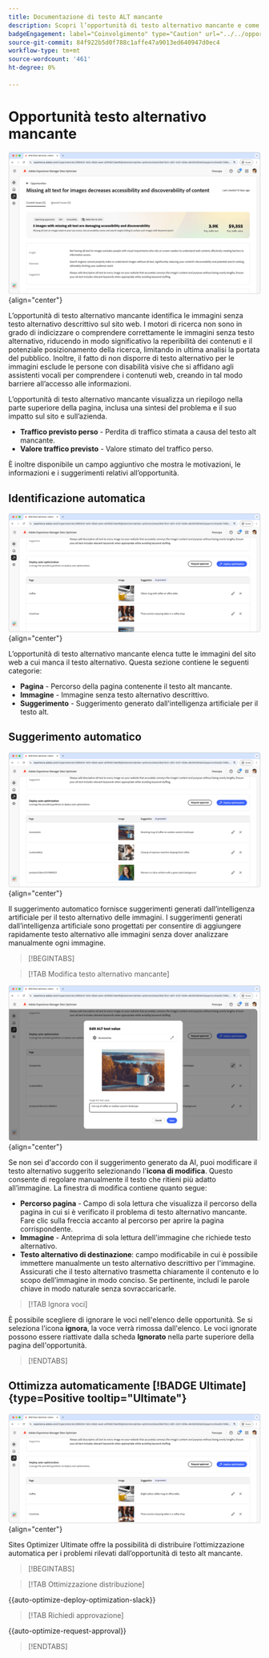 ```yaml
---
title: Documentazione di testo ALT mancante
description: Scopri l’opportunità di testo alternativo mancante e come utilizzarla per migliorare il coinvolgimento sul tuo sito web.
badgeEngagement: label="Coinvolgimento" type="Caution" url="../../opportunity-types/engagement.md" tooltip="Coinvolgimento"
source-git-commit: 84f922b5d0f788c1affe47a9013ed640947d0ec4
workflow-type: tm+mt
source-wordcount: '461'
ht-degree: 0%

---
```



# Opportunità testo alternativo mancante

![Opportunità testo alternativo mancante](./assets/missing-alt-text/hero.png){align="center"}

L’opportunità di testo alternativo mancante identifica le immagini senza testo alternativo descrittivo sul sito web. I motori di ricerca non sono in grado di indicizzare o comprendere correttamente le immagini senza testo alternativo, riducendo in modo significativo la reperibilità dei contenuti e il potenziale posizionamento della ricerca, limitando in ultima analisi la portata del pubblico. Inoltre, il fatto di non disporre di testo alternativo per le immagini esclude le persone con disabilità visive che si affidano agli assistenti vocali per comprendere i contenuti web, creando in tal modo barriere all’accesso alle informazioni.

L’opportunità di testo alternativo mancante visualizza un riepilogo nella parte superiore della pagina, inclusa una sintesi del problema e il suo impatto sul sito e sull’azienda.

* **Traffico previsto perso** - Perdita di traffico stimata a causa del testo alt mancante.
* **Valore traffico previsto** - Valore stimato del traffico perso.

È inoltre disponibile un campo aggiuntivo che mostra le motivazioni, le informazioni e i suggerimenti relativi all’opportunità.

## Identificazione automatica

![Identificazione automatica testo alternativo mancante](./assets/missing-alt-text/auto-identify.png){align="center"}

L’opportunità di testo alternativo mancante elenca tutte le immagini del sito web a cui manca il testo alternativo. Questa sezione contiene le seguenti categorie:

* **Pagina** - Percorso della pagina contenente il testo alt mancante.
* **Immagine** - Immagine senza testo alternativo descrittivo.
* **Suggerimento** - Suggerimento generato dall&#39;intelligenza artificiale per il testo alt.

## Suggerimento automatico

![Suggerimento automatico testo alternativo mancante](./assets/missing-alt-text/auto-suggest.png){align="center"}

Il suggerimento automatico fornisce suggerimenti generati dall’intelligenza artificiale per il testo alternativo delle immagini. I suggerimenti generati dall’intelligenza artificiale sono progettati per consentire di aggiungere rapidamente testo alternativo alle immagini senza dover analizzare manualmente ogni immagine.

>[!BEGINTABS]

>[!TAB Modifica testo alternativo mancante]

![Modifica testo alternativo mancante](./assets/missing-alt-text/edit-alt-text-value.png){align="center"}

Se non sei d&#39;accordo con il suggerimento generato da AI, puoi modificare il testo alternativo suggerito selezionando l&#39;**icona di modifica**. Questo consente di regolare manualmente il testo che ritieni più adatto all’immagine. La finestra di modifica contiene quanto segue:

* **Percorso pagina** - Campo di sola lettura che visualizza il percorso della pagina in cui si è verificato il problema di testo alternativo mancante. Fare clic sulla freccia accanto al percorso per aprire la pagina corrispondente.
* **Immagine** - Anteprima di sola lettura dell&#39;immagine che richiede testo alternativo.
* **Testo alternativo di destinazione**: campo modificabile in cui è possibile immettere manualmente un testo alternativo descrittivo per l&#39;immagine. Assicurati che il testo alternativo trasmetta chiaramente il contenuto e lo scopo dell’immagine in modo conciso. Se pertinente, includi le parole chiave in modo naturale senza sovraccaricarle.

>[!TAB Ignora voci]

È possibile scegliere di ignorare le voci nell&#39;elenco delle opportunità. Se si seleziona l&#39;icona **ignora**, la voce verrà rimossa dall&#39;elenco. Le voci ignorate possono essere riattivate dalla scheda **Ignorato** nella parte superiore della pagina dell&#39;opportunità.

>[!ENDTABS]

## Ottimizza automaticamente [!BADGE Ultimate]{type=Positive tooltip="Ultimate"}


![Ottimizzazione automatica testo alternativo mancante](./assets/missing-alt-text/auto-optimize.png){align="center"}

Sites Optimizer Ultimate offre la possibilità di distribuire l’ottimizzazione automatica per i problemi rilevati dall’opportunità di testo alt mancante. <!--- TBD-need more in-depth and opportunity specific information here. What does the auto-optimization do?-->

>[!BEGINTABS]

>[!TAB Ottimizzazione distribuzione]

{{auto-optimize-deploy-optimization-slack}}

>[!TAB Richiedi approvazione]

{{auto-optimize-request-approval}}

>[!ENDTABS]
